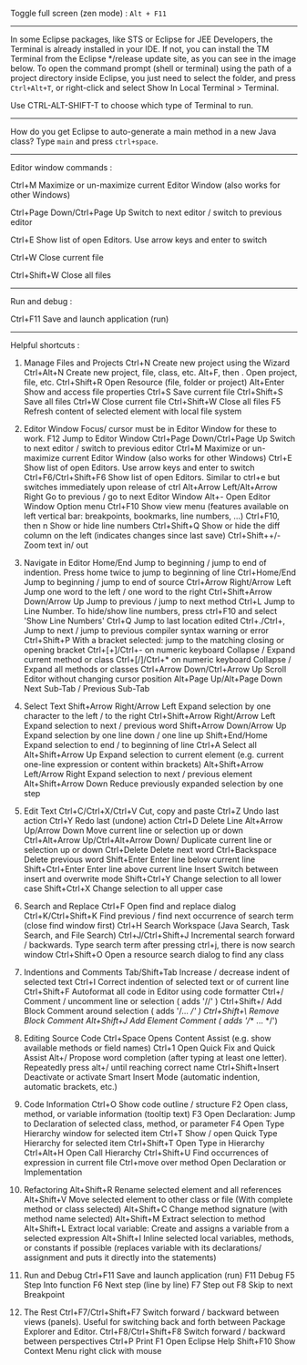 Toggle full screen (zen mode) : `Alt + F11`

---------------------------------------------

In some Eclipse packages, like STS or Eclipse for JEE Developers, the Terminal is already installed in your IDE. 
If not, you can install the TM Terminal from the Eclipse */release update site, as you can see in the image below.
To open the command prompt (shell or terminal) using the path of a project directory inside Eclipse, you just need to select the folder, and press `Ctrl+Alt+T`, or right-click and select Show In Local Terminal > Terminal.

Use CTRL-ALT-SHIFT-T to choose which type of Terminal to run.

---------------------------------------------

How do you get Eclipse to auto-generate a main method in a new Java class?  Type `main` and press `ctrl+space`.

---------------------------------------------

Editor window commands : 

Ctrl+M 	Maximize or un-maximize current Editor Window (also works for other Windows) 

Ctrl+Page Down/Ctrl+Page Up 	Switch to next editor / switch to previous editor

Ctrl+E 	Show list of open Editors. Use arrow keys and enter to switch

Ctrl+W 	Close current file

Ctrl+Shift+W 	Close all files

---------------------------------------------

Run and debug :

 Ctrl+F11 	Save and launch application (run)

---------------------------------------------

Helpful shortcuts : 

1. Manage Files and Projects
Ctrl+N 	Create new project using the Wizard
Ctrl+Alt+N 	Create new project, file, class, etc.
Alt+F, then . 	Open project, file, etc.
Ctrl+Shift+R 	Open Resource (file, folder or project)
Alt+Enter 	Show and access file properties
Ctrl+S 	Save current file
Ctrl+Shift+S 	Save all files
Ctrl+W 	Close current file
Ctrl+Shift+W 	Close all files
F5 	Refresh content of selected element with local file system

2. Editor Window
Focus/ cursor must be in Editor Window for these to work.
F12 	Jump to Editor Window
Ctrl+Page Down/Ctrl+Page Up 	Switch to next editor / switch to previous editor
Ctrl+M 	Maximize or un-maximize current Editor Window (also works for other Windows)
Ctrl+E 	Show list of open Editors. Use arrow keys and enter to switch
Ctrl+F6/Ctrl+Shift+F6 	Show list of open Editors. Similar to ctrl+e but switches immediately upon release of ctrl
Alt+Arrow Left/Alt+Arrow Right 	Go to previous / go to next Editor Window
Alt+- 	Open Editor Window Option menu
Ctrl+F10 	Show view menu (features available on left vertical bar: breakpoints, bookmarks, line numbers, …)
Ctrl+F10, then n 	Show or hide line numbers
Ctrl+Shift+Q 	Show or hide the diff column on the left (indicates changes since last save)
Ctrl+Shift++/- 	Zoom text in/ out

3. Navigate in Editor
Home/End 	Jump to beginning / jump to end of indention. Press home twice to jump to beginning of line
Ctrl+Home/End 	Jump to beginning / jump to end of source
Ctrl+Arrow Right/Arrow Left 	Jump one word to the left / one word to the right
Ctrl+Shift+Arrow Down/Arrow Up 	Jump to previous / jump to next method
Ctrl+L 	Jump to Line Number. To hide/show line numbers, press ctrl+F10 and select 'Show Line Numbers'
Ctrl+Q 	Jump to last location edited
Ctrl+./Ctrl+, 	Jump to next / jump to previous compiler syntax warning or error
Ctrl+Shift+P 	With a bracket selected: jump to the matching closing or opening bracket
Ctrl+[+]/Ctrl+- on numeric keyboard 	Collapse / Expand current method or class
Ctrl+[/]/Ctrl+* on numeric keyboard 	Collapse / Expand all methods or classes
Ctrl+Arrow Down/Ctrl+Arrow Up 	Scroll Editor without changing cursor position
Alt+Page Up/Alt+Page Down 	Next Sub-Tab / Previous Sub-Tab

4. Select Text
Shift+Arrow Right/Arrow Left 	Expand selection by one character to the left / to the right
Ctrl+Shift+Arrow Right/Arrow Left 	Expand selection to next / previous word
Shift+Arrow Down/Arrow Up 	Expand selection by one line down / one line up
Shift+End/Home 	Expand selection to end / to beginning of line
Ctrl+A 	Select all
Alt+Shift+Arrow Up 	Expand selection to current element (e.g. current one-line expression or content within brackets)
Alt+Shift+Arrow Left/Arrow Right 	Expand selection to next / previous element
Alt+Shift+Arrow Down 	Reduce previously expanded selection by one step

5. Edit Text
Ctrl+C/Ctrl+X/Ctrl+V 	Cut, copy and paste
Ctrl+Z 	Undo last action
Ctrl+Y 	Redo last (undone) action
Ctrl+D 	Delete Line
Alt+Arrow Up/Arrow Down 	Move current line or selection up or down
Ctrl+Alt+Arrow Up/Ctrl+Alt+Arrow Down/ 	Duplicate current line or selection up or down
Ctrl+Delete 	Delete next word
Ctrl+Backspace 	Delete previous word
Shift+Enter 	Enter line below current line
Shift+Ctrl+Enter 	Enter line above current line
Insert 	Switch between insert and overwrite mode
Shift+Ctrl+Y 	Change selection to all lower case
Shift+Ctrl+X 	Change selection to all upper case

6. Search and Replace
Ctrl+F 	Open find and replace dialog
Ctrl+K/Ctrl+Shift+K 	Find previous / find next occurrence of search term (close find window first)
Ctrl+H 	Search Workspace (Java Search, Task Search, and File Search)
Ctrl+J/Ctrl+Shift+J 	Incremental search forward / backwards. Type search term after pressing ctrl+j, there is now search window
Ctrl+Shift+O 	Open a resource search dialog to find any class

7. Indentions and Comments
Tab/Shift+Tab 	Increase / decrease indent of selected text
Ctrl+I 	Correct indention of selected text or of current line
Ctrl+Shift+F 	Autoformat all code in Editor using code formatter
Ctrl+/ 	Comment / uncomment line or selection ( adds '//' )
Ctrl+Shift+/ 	Add Block Comment around selection ( adds '/... */' )
Ctrl+Shift+\ 	Remove Block Comment
Alt+Shift+J 	Add Element Comment ( adds '/** ... */')

8. Editing Source Code
Ctrl+Space 	Opens Content Assist (e.g. show available methods or field names)
Ctrl+1 	Open Quick Fix and Quick Assist
Alt+/ 	Propose word completion (after typing at least one letter). Repeatedly press alt+/ until reaching correct name
Ctrl+Shift+Insert 	Deactivate or activate Smart Insert Mode (automatic indention, automatic brackets, etc.)

9. Code Information
Ctrl+O 	Show code outline / structure
F2 	Open class, method, or variable information (tooltip text)
F3 	Open Declaration: Jump to Declaration of selected class, method, or parameter
F4 	Open Type Hierarchy window for selected item
Ctrl+T 	Show / open Quick Type Hierarchy for selected item
Ctrl+Shift+T 	Open Type in Hierarchy
Ctrl+Alt+H 	Open Call Hierarchy
Ctrl+Shift+U 	Find occurrences of expression in current file
Ctrl+move over method 	Open Declaration or Implementation

10. Refactoring
Alt+Shift+R 	Rename selected element and all references
Alt+Shift+V 	Move selected element to other class or file (With complete method or class selected)
Alt+Shift+C 	Change method signature (with method name selected)
Alt+Shift+M 	Extract selection to method
Alt+Shift+L 	Extract local variable: Create and assigns a variable from a selected expression
Alt+Shift+I 	Inline selected local variables, methods, or constants if possible (replaces variable with its declarations/ assignment and puts it directly into the statements)

11. Run and Debug
Ctrl+F11 	Save and launch application (run)
F11 	Debug
F5 	Step Into function
F6 	Next step (line by line)
F7 	Step out
F8 	Skip to next Breakpoint

12. The Rest
Ctrl+F7/Ctrl+Shift+F7 	Switch forward / backward between views (panels). Useful for switching back and forth between Package Explorer and Editor.
Ctrl+F8/Ctrl+Shift+F8 	Switch forward / backward between perspectives
Ctrl+P 	Print
F1 	Open Eclipse Help
Shift+F10 	Show Context Menu right click with mouse


